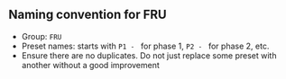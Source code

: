 ## Naming convention for FRU
- Group: `FRU`
- Preset names: starts with `P1 - ` for phase 1, `P2 - ` for phase 2, etc.
- Ensure there are no duplicates. Do not just replace some preset with another without a good improvement
